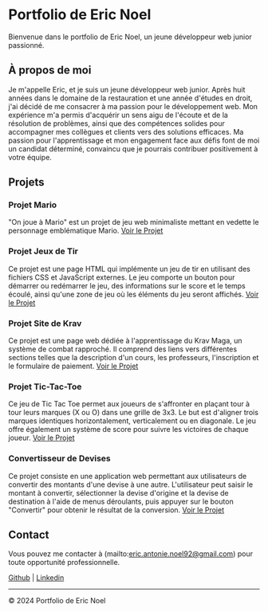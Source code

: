 # Portfolio de Eric Noel

Bienvenue dans le portfolio de Eric Noel, un jeune développeur web junior passionné.

## À propos de moi

Je m'appelle Eric, et je suis un jeune développeur web junior. Après huit années dans le domaine de la restauration et une année d'études en droit, j'ai décidé de me consacrer à ma passion pour le développement web. Mon expérience m'a permis d'acquérir un sens aigu de l'écoute et de la résolution de problèmes, ainsi que des compétences solides pour accompagner mes collègues et clients vers des solutions efficaces. Ma passion pour l'apprentissage et mon engagement face aux défis font de moi un candidat déterminé, convaincu que je pourrais contribuer positivement à votre équipe.

## Projets

### Projet Mario
"On joue à Mario" est un projet de jeu web minimaliste mettant en vedette le personnage emblématique Mario.
[Voir le Projet](https://github.com/ericnoel92/projet-mario)

### Projet Jeux de Tir
Ce projet est une page HTML qui implémente un jeu de tir en utilisant des fichiers CSS et JavaScript externes. Le jeu comporte un bouton pour démarrer ou redémarrer le jeu, des informations sur le score et le temps écoulé, ainsi qu'une zone de jeu où les éléments du jeu seront affichés.
[Voir le Projet](https://github.com/ericnoel92/jeux-de-tire)

### Projet Site de Krav
Ce projet est une page web dédiée à l'apprentissage du Krav Maga, un système de combat rapproché. Il comprend des liens vers différentes sections telles que la description d'un cours, les professeurs, l'inscription et le formulaire de paiement.
[Voir le Projet](https://github.com/ericnoel92/projetperso)

### Projet Tic-Tac-Toe
Ce jeu de Tic Tac Toe permet aux joueurs de s'affronter en plaçant tour à tour leurs marques (X ou O) dans une grille de 3x3. Le but est d'aligner trois marques identiques horizontalement, verticalement ou en diagonale. Le jeu offre également un système de score pour suivre les victoires de chaque joueur.
[Voir le Projet](https://github.com/ericnoel92/jeux-morpion)

### Convertisseur de Devises
Ce projet consiste en une application web permettant aux utilisateurs de convertir des montants d'une devise à une autre. L'utilisateur peut saisir le montant à convertir, sélectionner la devise d'origine et la devise de destination à l'aide de menus déroulants, puis appuyer sur le bouton "Convertir" pour obtenir le résultat de la conversion.
[Voir le Projet](https://github.com/ericnoel92/Ajax)

## Contact

Vous pouvez me contacter à (mailto:eric.antonie.noel92@gmail.com) pour toute opportunité professionnelle.

[Github](https://github.com/ericnoel92) | [Linkedin](https://www.linkedin.com/in/eric-noel-8047831a3/)

---
&copy; 2024 Portfolio de Eric Noel
